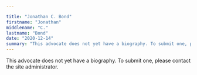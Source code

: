 ```yaml
---

title: "Jonathan C. Bond"
firstname: "Jonathan"
middlename: "C."
lastname: "Bond"
date: "2020-12-14"
summary: "This advocate does not yet have a biography. To submit one, please contact the site administrator."
---
```

This advocate does not yet have a biography. To submit one, please contact the site administrator.

